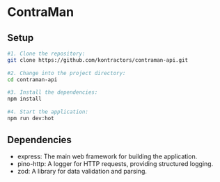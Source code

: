 # ContraMan

## Setup
```bash
#1. Clone the repository:
git clone https://github.com/kontractors/contraman-api.git
  
#2. Change into the project directory:
cd contraman-api
   
#3. Install the dependencies:
npm install
   
#4. Start the application:
npm run dev:hot 
```

## Dependencies

- express: The main web framework for building the application.
- pino-http: A logger for HTTP requests, providing structured logging.
- zod: A library for data validation and parsing.